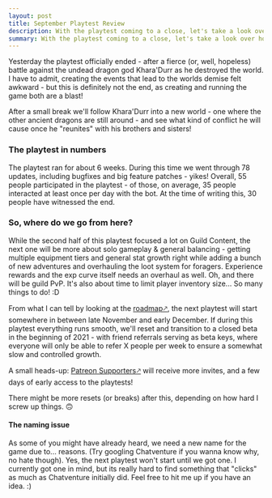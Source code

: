 ```yaml
---
layout: post
title: September Playtest Review
description: With the playtest coming to a close, let's take a look over how it went!
summary: With the playtest coming to a close, let's take a look over how it went!
---
```


Yesterday the playtest officially ended - after a fierce (or, well, hopeless) battle against the undead dragon god Khara'Durr as he destroyed the world.
I have to admit, creating the events that lead to the worlds demise felt awkward - but this is definitely not the end, as creating and running the game both are a blast! 

After a small break we'll follow Khara'Durr into a new world - one where the other ancient dragons are still around - and see what kind of conflict he will cause once he "reunites" with his brothers and sisters!

### The playtest in numbers
The playtest ran for about 6 weeks. During this time we went through 78 updates, including bugfixes and big feature patches - yikes!
Overall, 55 people participated in the playtest - of those, on average, 35 people interacted at least once per day with the bot. At the time of writing this, 30 people have witnessed the end.

### So, where do we go from here?
While the second half of this playtest focused a lot on Guild Content, the next one will be more about solo gameplay & general balancing - getting multiple equipment tiers and general stat growth right while adding a bunch of new adventures and overhauling the loot system for foragers. Experience rewards and the exp curve itself needs an overhaul as well. Oh, and there will be guild PvP. It's also about time to limit player inventory size... So many things to do! :D

From what I can tell by looking at the [roadmap🡕](http://roadmap.typotales.com), the next playtest will start somewhere in between late November and early December.
If during this playtest everything runs smooth, we'll reset and transition to a closed beta in the beginning of 2021 - with friend referrals serving as beta keys, where everyone will only be able to refer X people per week to ensure a somewhat slow and controlled growth. 

A small heads-up: [Patreon Supporters🡕](http://patreon.typotales.com)  will receive more invites, and a few days of early access to the playtests!

There might be more resets (or breaks) after this, depending on how hard I screw up things. 🙃

#### The naming issue
As some of you might have already heard, we need a new name for the game due to... reasons. (Try googling Chatventure if you wanna know why, no hate though).
Yes, the next playtest won't start until we got one. I currently got one in mind, but its really hard to find something that "clicks" as much as Chatventure initially did. Feel free to hit me up if you have an idea. :)